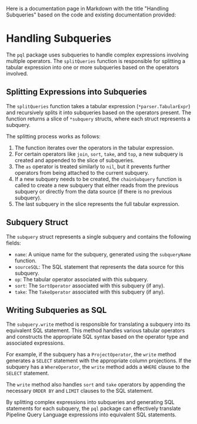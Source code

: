 
  
  Here is a documentation page in Markdown with the title "Handling Subqueries" based on the code and existing documentation provided:

# Handling Subqueries

The `pql` package uses subqueries to handle complex expressions involving multiple operators. The `splitQueries` function is responsible for splitting a tabular expression into one or more subqueries based on the operators involved.

## Splitting Expressions into Subqueries

The `splitQueries` function takes a tabular expression (`*parser.TabularExpr`) and recursively splits it into subqueries based on the operators present. The function returns a slice of `*subquery` structs, where each struct represents a subquery.

The splitting process works as follows:

1. The function iterates over the operators in the tabular expression.
2. For certain operators like `join`, `sort`, `take`, and `top`, a new subquery is created and appended to the slice of subqueries.
3. The `as` operator is treated similarly to `nil`, but it prevents further operators from being attached to the current subquery.
4. If a new subquery needs to be created, the `chainSubquery` function is called to create a new subquery that either reads from the previous subquery or directly from the data source (if there is no previous subquery).
5. The last subquery in the slice represents the full tabular expression.

## Subquery Struct

The `subquery` struct represents a single subquery and contains the following fields:

- `name`: A unique name for the subquery, generated using the `subqueryName` function.
- `sourceSQL`: The SQL statement that represents the data source for this subquery.
- `op`: The tabular operator associated with this subquery.
- `sort`: The `SortOperator` associated with this subquery (if any).
- `take`: The `TakeOperator` associated with this subquery (if any).

## Writing Subqueries as SQL

The `subquery.write` method is responsible for translating a subquery into its equivalent SQL statement. This method handles various tabular operators and constructs the appropriate SQL syntax based on the operator type and associated expressions.

For example, if the subquery has a `ProjectOperator`, the `write` method generates a `SELECT` statement with the appropriate column projections. If the subquery has a `WhereOperator`, the `write` method adds a `WHERE` clause to the `SELECT` statement.

The `write` method also handles `sort` and `take` operators by appending the necessary `ORDER BY` and `LIMIT` clauses to the SQL statement.

By splitting complex expressions into subqueries and generating SQL statements for each subquery, the `pql` package can effectively translate Pipeline Query Language expressions into equivalent SQL statements.
  
  
